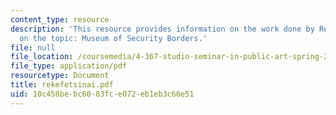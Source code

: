 ```yaml
---
content_type: resource
description: 'This resource provides information on the work done by Rekefet Sinai
  on the topic: Museum of Security Borders.'
file: null
file_location: /coursemedia/4-367-studio-seminar-in-public-art-spring-2006/10c458bebc6083fce072eb1eb3c66e51_rekefetsinai.pdf
file_type: application/pdf
resourcetype: Document
title: rekefetsinai.pdf
uid: 10c458be-bc60-83fc-e072-eb1eb3c66e51
---
```

